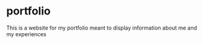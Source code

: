 # portfolio

This is a website for my portfolio meant to display information about me and my experiences
